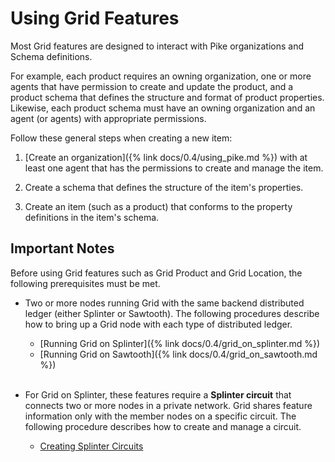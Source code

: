 # Using Grid Features

<!--
  Copyright (c) 2024 Bitwise IO, Inc.
  Copyright (c) 2018-2020 Cargill Incorporated
  Licensed under Creative Commons Attribution 4.0 International License
  https://creativecommons.org/licenses/by/4.0/
-->

Most Grid features are designed to interact with Pike organizations and Schema
definitions.

For example, each product requires an owning organization, one or more agents
that have permission to create and update the product, and a product schema
that defines the structure and format of product properties.
Likewise, each product schema must have an owning organization and an agent
(or agents) with appropriate permissions.

Follow these general steps when creating a new item:

1. [Create an organization]({% link docs/0.4/using_pike.md %})
   with at least one agent that has the permissions to create and manage the
   item.

1. Create a schema that defines the structure of the item's properties.

1. Create an item (such as a product) that conforms to the property definitions
   in the item's schema.

## Important Notes

Before using Grid features such as Grid Product and Grid Location, the following
prerequisites must be met.

* Two or more nodes running Grid with the same backend distributed ledger
  (either Splinter or Sawtooth). The following procedures describe
  how to bring up a Grid node with each type of distributed ledger.

    - [Running Grid on Splinter]({% link docs/0.4/grid_on_splinter.md %})
    - [Running Grid on Sawtooth]({% link docs/0.4/grid_on_sawtooth.md %})
      <br><br>

* For Grid on Splinter, these features require a **Splinter circuit** that
  connects two or more nodes in a private network. Grid shares feature
  information only with the member nodes on a specific circuit. The following
  procedure describes how to create and manage a circuit.

    - [Creating Splinter Circuits](creating_splinter_circuits.md)
